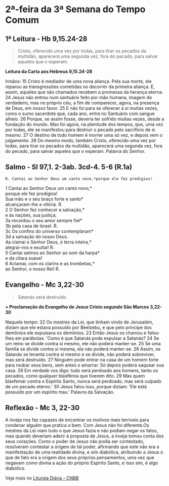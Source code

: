 # 2ª-feira da 3ª Semana do Tempo Comum

## 1ª Leitura - Hb 9,15.24-28

> Cristo, oferecido uma vez por todas, para tirar os pecados da multidão, aparecerá uma segunda vez, fora do pecado, para salvar aqueles que o esperam.

**Leitura da Carta aos Hebreus 9,15.24-28**

Irmãos:    15 Cristo é mediador de uma nova aliança.     Pela sua morte, ele reparou as transgressões     cometidas no decorrer da primeira aliança.     E, assim, aqueles que são chamados     recebem a promessa da herança eterna.    24 Jesus não entrou num santuário feito por mão humana,     imagem do verdadeiro,     mas no próprio céu,     a fim de comparecer, agora, na presença de Deus,     em nosso favor.    25 E não foi para se oferecer a si muitas vezes,     como o sumo sacerdote que, cada ano,     entra no Santuário com sangue alheio.    26 Porque, se assim fosse,     deveria ter sofrido muitas vezes,     desde a fundação do mundo.     Mas foi agora, na plenitude dos tempos,     que, uma vez por todas, ele se manifestou     para destruir o pecado pelo sacrifício de si mesmo.    27 O destino de todo homem é morrer uma só vez,     e depois vem o julgamento.    28 Do mesmo modo, também Cristo,     oferecido uma vez por todas,     para tirar os pecados da multidão,     aparecerá uma segunda vez, fora do pecado,     para salvar aqueles que o esperam.     Palavra do Senhor.

## Salmo - Sl 97,1. 2-3ab. 3cd-4. 5-6 (R.1a)

`R. Cantai ao Senhor Deus um canto novo,*porque ele fez prodígios!`

1 Cantai ao Senhor Deus um canto novo,*   
 porque ele fez prodígios!   
 Sua mão e o seu braço forte e santo*   
 alcançaram-lhe a vitória. R.    
2 O Senhor fez conhecer a salvação,*   
 e às nações, sua justiça;    
3a recordou o seu amor sempre fiel*    
3b pela casa de Israel. R.    
3c Os confins do universo contemplaram*    
3d a salvação do nosso Deus.     
4a clamai o Senhor Deus, ó terra inteira,*   
 alegrai-vos e exultai! R.      
5 Cantai salmos ao Senhor ao som da harpa*   
 e da cítara suave!    
6 Aclamai, com os clarins e as trombetas,*   
 ao Senhor, o nosso Rei! R.

## Evangelho - Mc 3,22-30

> Satanás será destruído.

**+ Proclamação do Evangelho de Jesus Cristo segundo São Marcos  3,22-30**

Naquele tempo:    22 Os mestres da Lei, que tinham vindo de Jerusalém,     diziam que ele estava possuído por Beelzebu,     e que pelo príncipe dos demônios     ele expulsava os demônios.    23 Então Jesus os chamou e falou-lhes em parábolas:     'Como é que Satanás pode expulsar a Satanás?    24 Se um reino se divide contra si mesmo,     ele não poderá manter-se.    25 Se uma família se divide contra si mesma,     ela não poderá manter-se.    26 Assim, se Satanás se levanta contra si mesmo e se divide,     não poderá sobreviver, mas será destruído.    27 Ninguém pode entrar na casa de um homem forte     para roubar seus bens,     sem antes o amarrar.     Só depois poderá saquear sua casa.    28 Em verdade vos digo:     tudo será perdoado aos homens,     tanto os pecados, como qualquer blasfêmia que tiverem dito.    29 Mas quem blasfemar contra o Espírito Santo,     nunca será perdoado,     mas será culpado de um pecado eterno.'    30 Jesus falou isso, porque diziam:     'Ele está possuído por um espírito mau.'     Palavra da Salvação.

## Reflexão - Mc 3, 22-30

A inveja nos faz capazes de encontrar os motivos mais terríveis para condenar alguém que pratica o bem. Com Jesus não foi diferente.Os mestres da Lei viam tudo o que Jesus fazia e não podiam negar os fatos, mas quando deveriam aderir à proposta de Jesus, a inveja tomou conta dos seus corações. Como o poder de Jesus não podia ser contestado, resolveram contestar a origem de tal poder, afirmando que este não era a manifestação de uma realidade divina, e sim diabólica, atribuindo a Jesus o que de fato era a origem dos seus próprios pensamentos, uma vez que negavam como divina a ação do próprio Espírito Santo, e isso sim, é algo diabólico.

Veja mais no [Liturgia Diária - CNBB](http://liturgiadiaria.cnbb.org.br/app/user/user/UserView.php?ano=2017&mes=1&dia=23)